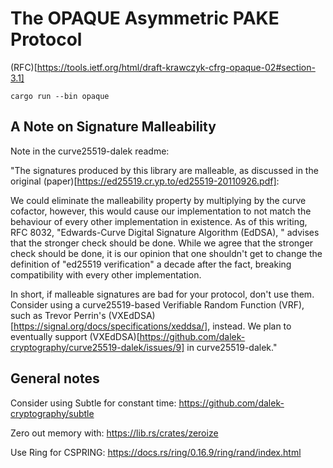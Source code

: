 # The OPAQUE Asymmetric PAKE Protocol

(RFC)[https://tools.ietf.org/html/draft-krawczyk-cfrg-opaque-02#section-3.1]

    cargo run --bin opaque


## A Note on Signature Malleability

Note in the curve25519-dalek readme:

"The signatures produced by this library are malleable, as discussed in the original (paper)[https://ed25519.cr.yp.to/ed25519-20110926.pdf]:

We could eliminate the malleability property by multiplying by the curve cofactor, however,
this would cause our implementation to not match the behaviour of every other implementation
in existence. As of this writing, RFC 8032, "Edwards-Curve Digital Signature Algorithm (EdDSA),
" advises that the stronger check should be done. While we agree that the stronger check should
be done, it is our opinion that one shouldn't get to change the definition of "ed25519 verification"
a decade after the fact, breaking compatibility with every other implementation.

In short, if malleable signatures are bad for your protocol, don't use them. Consider using a
curve25519-based Verifiable Random Function (VRF), such as Trevor Perrin's (VXEdDSA)[https://signal.org/docs/specifications/xeddsa/],
instead.  We plan to eventually support (VXEdDSA)[https://github.com/dalek-cryptography/curve25519-dalek/issues/9] in curve25519-dalek."

## General notes

Consider using Subtle for constant time: https://github.com/dalek-cryptography/subtle

Zero out memory with: https://lib.rs/crates/zeroize

Use Ring for CSPRING: https://docs.rs/ring/0.16.9/ring/rand/index.html

